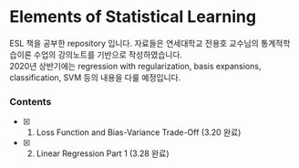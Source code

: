 # Elements of Statistical Learning

ESL 책을 공부한 repository 입니다. 자료들은 연세대학교 전용호 교수님의 통계적학습이론 수업의 강의노트를 기반으로 작성하였습니다.<br>
2020년 상반기에는 regression with regularization, basis expansions, classification, SVM 등의 내용을 다룰 예정입니다.

### Contents

- [X] 1. Loss Function and Bias-Variance Trade-Off (3.20 완료)
- [X] 2. Linear Regression Part 1 (3.28 완료)

